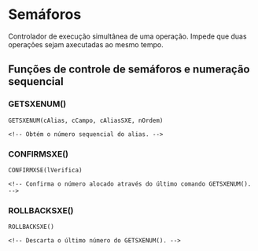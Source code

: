 # Semáforos
Controlador de execução simultânea de uma operação. Impede que duas operações sejam axecutadas ao mesmo tempo.

## Funções de controle de semáforos e numeração sequencial

### GETSXENUM()
```
GETSXENUM(cAlias, cCampo, cAliasSXE, nOrdem)

<!-- Obtém o número sequencial do alias. -->
```

### CONFIRMSXE()
```
CONFIRMXSE(lVerifica)

<!-- Confirma o número alocado através do último comando GETSXENUM(). -->
```

### ROLLBACKSXE()
```
ROLLBACKSXE()

<!-- Descarta o último número do GETSXENUM(). -->
```